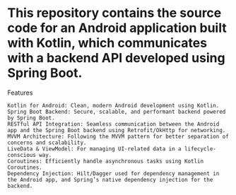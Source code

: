 # This repository contains the source code for an Android application built with Kotlin, which communicates with a backend API developed using Spring Boot.

Features

    Kotlin for Android: Clean, modern Android development using Kotlin.
    Spring Boot Backend: Secure, scalable, and performant backend powered by Spring Boot.
    RESTful API Integration: Seamless communication between the Android app and the Spring Boot backend using Retrofit/OkHttp for networking.
    MVVM Architecture: Following the MVVM pattern for better separation of concerns and scalability.
    LiveData & ViewModel: For managing UI-related data in a lifecycle-conscious way.
    Coroutines: Efficiently handle asynchronous tasks using Kotlin Coroutines.
    Dependency Injection: Hilt/Dagger used for dependency management in the Android app, and Spring’s native dependency injection for the backend.
